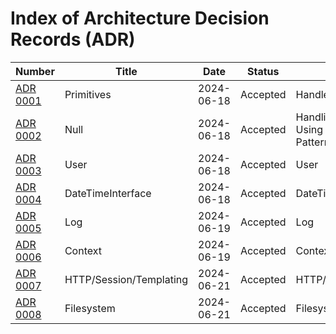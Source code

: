 # Index of Architecture Decision Records (ADR)

 | Number                                        | Title                   | Date       | Status   | Summary                                                |
|-----------------------------------------------|-------------------------|------------|----------|--------------------------------------------------------|
| [ADR 0001](adr/ADR-0001-Primitives.md)        | Primitives              | 2024-06-18 | Accepted | Handle primitives                                      |
| [ADR 0002](adr/ADR-0002-Null.md)              | Null                    | 2024-06-18 | Accepted | Handling Nullable Values Using the Null Object Pattern |
| [ADR 0003](adr/ADR-0003-User.md)              | User                    | 2024-06-18 | Accepted | User                                                   |
| [ADR 0004](adr/ADR-0004-DateTimeInterface.md) | DateTimeInterface       | 2024-06-18 | Accepted | DateTimeInterface                                      |
| [ADR 0005](adr/ADR-0005-Log.md)               | Log                     | 2024-06-19 | Accepted | Log                                                    |
| [ADR 0006](adr/ADR-0006-Context.md)           | Context                 | 2024-06-19 | Accepted | Context                                                |
| [ADR 0007](adr/ADR-0007-Http.md)              | HTTP/Session/Templating | 2024-06-21 | Accepted | HTTP/Session/Templating                                |
| [ADR 0008](adr/ADR-0008-Filesystem.md)        | Filesystem | 2024-06-21 | Accepted | Filesystem                                |
